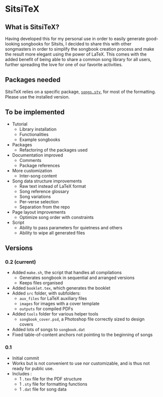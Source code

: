 # SitsiTeX
## What is SitsiTeX?
Having developed this for my personal use in order to easily generate good-looking songbooks for Sitsits, I decided to share this with other songmasters in order to simplify the songbook creation process and make the result more elegant using the power of LaTeX. This comes with the added benefit of being able to share a common song library for all users, further spreading the love for one of our favorite activities.

## Packages needed
SitsiTeX relies on a specific package, [`songs.sty`](http://songs.sourceforge.net/), for most of the formatting. Please use the installed version.

## To be implemented
* Tutorial
  * Library installation
  * Functionalities
  * Example songbooks
* Packages
  * Refactoring of the packages used
* Documentation improved
  * Comments
  * Package references
* More customization
  * Inter-song content
* Song data structure improvements
  * Raw text instead of LaTeX format
  * Song reference glossary
  * Song variations
  * Per-verse selection
  * Separation from the repo
* Page layout improvements
  * Optimize song order with constraints
* Script
  * Ability to pass parameters for quietness and others
  * Ability to wipe all generated files

## Versions
### 0.2 (current)
* Added `make.sh`, the script that handles all compilations
  * Generates songbook in sequential and arranged versions
  * Keeps files organised
* Added `booklet.tex`, which generates the booklet
* Added `src` folder, with subfolders:
  * `aux_files` for LaTeX auxiliary files
  * `images` for images with a cover template
  * `outputs` for compiled PDFs
* Added `tools` folder for various helper tools
  * `songbook_cover.psd`, a Photoshop file correctly sized to design covers
* Added lots of songs to `songbook.dat`
* Fixed table-of-content anchors not pointing to the beginning of songs

### 0.1
* Initial commit
* Works but is not convenient to use nor customizable, and is thus not ready for public use. 
* Includes :
  * 1 `.tex` file for the PDF structure
  * 1 `.sty` file for formatting functions
  * 1 `.dat` file for song data
